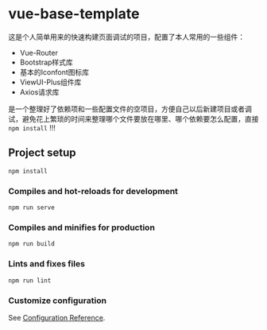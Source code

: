 # vue-base-template

这是个人简单用来的快速构建页面调试的项目，配置了本人常用的一些组件：
- Vue-Router
- Bootstrap样式库
- 基本的Iconfont图标库
- ViewUI-Plus组件库
- Axios请求库

是一个整理好了依赖项和一些配置文件的空项目，方便自己以后新建项目或者调试，避免花上繁琐的时间来整理哪个文件要放在哪里、哪个依赖要怎么配置，直接 `npm install` !!!

## Project setup
```
npm install
```

### Compiles and hot-reloads for development
```
npm run serve
```

### Compiles and minifies for production
```
npm run build
```

### Lints and fixes files
```
npm run lint
```

### Customize configuration
See [Configuration Reference](https://cli.vuejs.org/config/).
